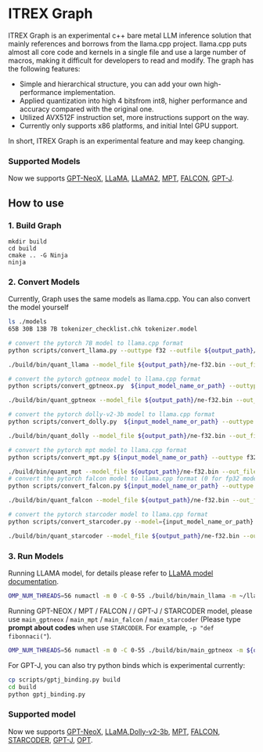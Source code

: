 # ITREX Graph 

ITREX Graph is an experimental c++ bare metal LLM inference solution that mainly references and borrows from the llama.cpp project. llama.cpp puts almost all core code and kernels in a single file and use a large number of macros, making it difficult for developers to read and modify. The graph has the following features:

- Simple and hierarchical structure, you can add your own high-performance implementation.
- Applied quantization into high 4 bitsfrom int8, higher performance and accuracy compared with the original one.
- Utilized AVX512F instruction set, more instructions support on the way.
- Currently only supports x86 platforms, and initial Intel GPU support.

In short, ITREX Graph is an experimental feature and may keep changing.

### Supported Models
Now we supports [GPT-NeoX](https://github.com/EleutherAI/gpt-neox), [LLaMA](https://github.com/facebookresearch/llama), [LLaMA2](https://huggingface.co/meta-llama/Llama-2-7b-chat-hf), [MPT](https://huggingface.co/mosaicml/mpt-7b), [FALCON](https://huggingface.co/tiiuae/falcon-7b), [GPT-J](https://huggingface.co/docs/transformers/model_doc/gptj).

## How to use

### 1. Build Graph
```shell
mkdir build
cd build
cmake .. -G Ninja
ninja
```

### 2. Convert Models
Currently, Graph uses the same models as llama.cpp. You can also convert the model yourself
```bash
ls ./models
65B 30B 13B 7B tokenizer_checklist.chk tokenizer.model

# convert the pytorch 7B model to llama.cpp format
python scripts/convert_llama.py --outtype f32 --outfile ${output_path}/ne-f32.bin models/7B/

./build/bin/quant_llama --model_file ${output_path}/ne-f32.bin --out_file ${output_path}/ne-q4_j.bin --bits 4 --block_size 32 # bits=4, block_size=128, gemm_isa=vnni means q4_j_vnni_b128(recommend)  

# convert the pytorch gptneox model to llama.cpp format
python scripts/convert_gptneox.py  ${input_model_name_or_path} --outtype f32 --outfile ${output_path}

./build/bin/quant_gptneox --model_file ${output_path}/ne-f32.bin --out_file ${output_path}/ne-q4_j.bin --bits 4

# convert the pytorch dolly-v2-3b model to llama.cpp format
python scripts/convert_dolly.py  ${input_model_name_or_path} --outtype f32 --outfile ${output_path}

./build/bin/quant_dolly --model_file ${output_path}/ne-f32.bin --out_file ${output_path}/ne-q4_j.bin --bits 4

# convert the pytorch mpt model to llama.cpp format
python scripts/convert_mpt.py ${input_model_name_or_path} --outtype f32 --outfile ${output_path}

./build/bin/quant_mpt --model_file ${output_path}/ne-f32.bin --out_file ${output_path}/ne-q4_j.bin --bits 4
# convert the pytorch falcon model to llama.cpp format (0 for fp32 model type)
python scripts/convert_falcon.py ${input_model_name_or_path} --outtype f32 --outfile ${output_path}

./build/bin/quant_falcon --model_file ${output_path}/ne-f32.bin --out_file ${output_path}/ne-q4_j.bin --bits 4

# convert the pytorch starcoder model to llama.cpp format
python scripts/convert_starcoder.py --model={input_model_name_or_path} --outfile={output_path}/ne-fp32.bin --outtype=fp32

./build/bin/quant_starcoder --model_file ${output_path}/ne-f32.bin --out_file ${output_path}/ne-q4_j.bin --bits 4
```

### 3. Run Models
Running LLAMA model, for details please refer to [LLaMA model documentation](./application/ChatLLAMA/README.md).

```bash
OMP_NUM_THREADS=56 numactl -m 0 -C 0-55 ./build/bin/main_llama -m ~/llama.cpp/models/ne-model-q4_j.bin --seed 12 -c 512 -b 1024 -n 256 --keep 48 -t 56 --repeat-penalty 1.0 --color -p "She opened the door and see"
```

Running GPT-NEOX / MPT / FALCON / / GPT-J / STARCODER model, please use `main_gptneox` / `main_mpt` / `main_falcon` / `main_starcoder` (Please type **prompt about codes** when use `STARCODER`. For example, `-p "def fibonnaci("`).


```bash
OMP_NUM_THREADS=56 numactl -m 0 -C 0-55 ./build/bin/main_gptneox -m ${output_path}/ne-q8.bin --seed 12 -c 512 -b 1024 -n 256 -t 56 --repeat-penalty 1.0 -p "She opened the door and see"
```

For GPT-J, you can also try python binds which is experimental currently:

```bash
cp scripts/gptj_binding.py build
cd build
python gptj_binding.py
```

### Supported model
Now we supports [GPT-NeoX](https://github.com/EleutherAI/gpt-neox), [LLaMA](https://github.com/facebookresearch/llama),[Dolly-v2-3b](https://huggingface.co/databricks/dolly-v2-3b), [MPT](https://huggingface.co/mosaicml/mpt-7b), [FALCON](https://huggingface.co/tiiuae/falcon-7b), [STARCODER](https://huggingface.co/bigcode/starcoder), [GPT-J](https://huggingface.co/docs/transformers/model_doc/gptj), [OPT](https://huggingface.co/docs/transformers/model_doc/opt).
